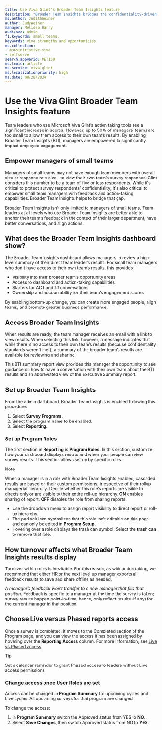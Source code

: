```yaml
---
title: Use Viva Glint’s Broader Team Insights feature
description: "Broader Team Insights bridges the confidentiality-driven gap for managers of small teams that may not have enough team members or survey responses to view their own team’s responses."
ms.author: JudithWeiner
author: JudyWeiner
manager: Melissa Barry
audience: admin
f1.keywords: small teams, 
keywords: viva strengths and opportunities
ms.collection:  
- m365initiative-viva
- selfserve 
search.appverid: MET150 
ms.topic: article
ms.service: viva-glint
ms.localizationpriority: high
ms.date: 08/28/2024
---
```


# Use the Viva Glint Broader Team Insights feature

Team leaders who use Microsoft Viva Glint’s action taking tools see a significant increase in scores. However, up to 50% of managers’ teams are too small to allow them access to their own team’s results. By enabling Broader Team Insights (BTI), managers are empowered to significantly impact employee engagement.  

## Empower managers of small teams 

Managers of small teams may not have enough team members with overall size or response rate size - to view their own team’s survey responses. Glint considers this number to be a team of five or less respondents. While it's critical to protect survey respondents’ confidentiality, it's also critical to empower small team managers with feedback and action-taking capabilities. Broader Team Insights helps to bridge that gap. 

Broader Team Insights isn't only limited to managers of small teams. Team leaders at all levels who use Broader Team Insights are better able to anchor their team’s feedback in the context of their larger department, have better conversations, and align actions.

## What does the Broader Team Insights dashboard show?   

The Broader Team Insights dashboard allows managers to review a high-level summary of their direct team leader’s results. For small team managers who don't have access to their own team’s results, this provides: 

- Visibility into their broader team’s opportunity areas 
- Access to dashboard and action-taking capabilities
- Starters for ACT and 1:1 conversations
- Ownership and accountability for their team’s engagement scores

By enabling bottom-up change, you can create more engaged people, align teams, and promote greater business performance.

## Access Broader Team Insights

When results are ready, the team manager receives an email with a link to view results. When selecting this link, however, a message indicates that while there is no access to their own team’s results (because confidentiality standards weren't met), a summary of the broader team’s results are available for reviewing and sharing.

This BTI summary report view provides this manager the opportunity to see guidance on how to have a conversation with their own team about the BTI results and an abbreviated view of the Executive Summary report.

## Set up Broader Team Insights

From the admin dashboard, Broader Team Insights is enabled following this procedure: 

1. Select **Survey Programs**.
1. Select the program name to be enabled. 
1. Select **Reporting**. 

### Set up Program Roles 

The first section in **Reporting** is **Program Roles**. In this section, customize how your dashboard displays results and when your people can view survey results. This section allows set up by specific roles. 

   > [!NOTE]
   >When a manager is in a role with Broader Team Insights enabled, cascaded results are based on their custom permissions, irrespective of their rollup managerial hierarchy. Decide whether this role’s reports are visible to directs only or are visible to their entire roll-up hierarchy. **ON** enables sharing of report. **OFF** disables the role from sharing reports.

- Use the dropdown menu to assign report visibility to direct report or roll-up hierarchy. 
- The padlock icon symbolizes that this role isn't editable on this page and can only be edited in **Program Setup**.
- Hovering over a role displays the trash can symbol. Select the **trash can** to remove that role.

## How turnover affects what Broader Team Insights results display

Turnover within roles is inevitable. For this reason, as with action taking, we recommend that either HR or the next level up manager exports all feedback results to save and share offline as needed. 
 
*A manager’s feedback won't transfer to a new manager that fills that position*. Feedback is specific to a manager at the time the survey is taken; survey results happen point-in-time, hence, only reflect results (if any) for the current manager in that position.  

## Choose Live versus Phased reports access 

Once a survey is completed, it moves to the Completed section of the Program page, and you can view the access it has been assigned by hovering over the **Reporting Access** column. For more information, see [Live vs Phased access](https://go.microsoft.com/fwlink/?linkid=2230747). 

   > [!TIP]
   >Set a calendar reminder to grant Phased access to leaders without Live access permissions.

### Change access once User Roles are set 

Access can be changed in **Program Summary** for upcoming cycles and Live cycles. All upcoming surveys for that program are changed.  

To change the access:

1. In **Program Summary** switch the Approved status from YES to **NO**.
1. Select **Save Changes**, then switch Approved status from NO to **YES**.   

